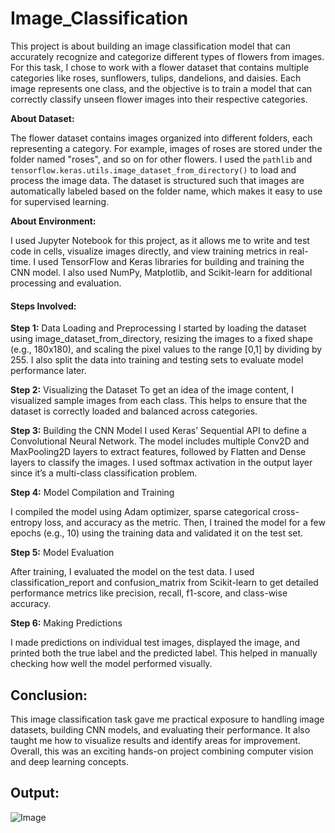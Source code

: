 # Image_Classification
This project is about building an image classification model that can accurately recognize and categorize different types of flowers from images. For this task, I chose to work with a flower dataset that contains multiple categories like roses, sunflowers, tulips, dandelions, and daisies. Each image represents one class, and the objective is to train a model that can correctly classify unseen flower images into their respective categories.

**About Dataset:**

The flower dataset contains images organized into different folders, each representing a category. For example, images of roses are stored under the folder named "roses", and so on for other flowers. I used the `pathlib` and `tensorflow.keras.utils.image_dataset_from_directory()` to load and process the image data. The dataset is structured such that images are automatically labeled based on the folder name, which makes it easy to use for supervised learning.

**About Environment:**

I used Jupyter Notebook for this project, as it allows me to write and test code in cells, visualize images directly, and view training metrics in real-time. I used TensorFlow and Keras libraries for building and training the CNN model. I also used NumPy, Matplotlib, and Scikit-learn for additional processing and evaluation.

#### Steps Involved:

**Step 1:** Data Loading and Preprocessing
I started by loading the dataset using image_dataset_from_directory, resizing the images to a fixed shape (e.g., 180x180), and scaling the pixel values to the range [0,1] by dividing by 255. I also split the data into training and testing sets to evaluate model performance later.

**Step 2:** Visualizing the Dataset
To get an idea of the image content, I visualized sample images from each class. This helps to ensure that the dataset is correctly loaded and balanced across categories.

**Step 3:** Building the CNN Model
I used Keras’ Sequential API to define a Convolutional Neural Network. The model includes multiple Conv2D and MaxPooling2D layers to extract features, followed by Flatten and Dense layers to classify the images. I used softmax activation in the output layer since it’s a multi-class classification problem.

**Step 4:** Model Compilation and Training

I compiled the model using Adam optimizer, sparse categorical cross-entropy loss, and accuracy as the metric. Then, I trained the model for a few epochs (e.g., 10) using the training data and validated it on the test set.

**Step 5:** Model Evaluation

After training, I evaluated the model on the test data. I used classification_report and confusion_matrix from Scikit-learn to get detailed performance metrics like precision, recall, f1-score, and class-wise accuracy.

**Step 6:** Making Predictions

I made predictions on individual test images, displayed the image, and printed both the true label and the predicted label. This helped in manually checking how well the model performed visually.

## Conclusion:

This image classification task gave me practical exposure to handling image datasets, building CNN models, and evaluating their performance. It also taught me how to visualize results and identify areas for improvement. Overall, this was an exciting hands-on project combining computer vision and deep learning concepts.


## Output:
![Image](https://github.com/user-attachments/assets/8fe9a5ce-9c5e-45b3-bedc-0d18c13de2bc)

